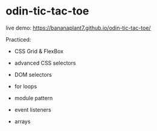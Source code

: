 # odin-tic-tac-toe
live demo: https://bananaplant7.github.io/odin-tic-tac-toe/

Practiced:

- CSS Grid & FlexBox
- advanced CSS selectors

- DOM selectors
- for loops
- module pattern
- event listeners
- arrays
